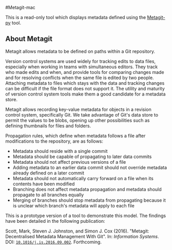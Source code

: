 #Metagit-mac

This is a read-only tool which displays metadata defined using the [Metagit-py](http://github.com/mscottuk/metagit-py) tool.

## About Metagit

Metagit allows metadata to be defined on paths within a Git repository.

Version control systems are used widely for tracking edits to data files, especially when working in teams with simultaneous editors. They track who made edits and when, and provide tools for comparing changes made and for resolving conflicts when the same file is edited by two people. Attaching metadata to files which stays with the data and tracking changes can be difficult if the file format does not support it. The utility and maturity of version control system tools make them a good candidate for a metadata store. 

Metagit allows recording key-value metadata for objects in a revision control system, specifically Git. We take advantage of Git's data store to permit the values to be blobs, opening up other possibilities such as defining thumbnails for files and folders.


Propagation rules, which define when metadata follows a file after modifications to the repository, are as follows:

* Metadata should reside with a single commit
* Metadata should be capable of propagating to later data commits
* Metadata should not affect previous versions of a file
* Adding metadata to an earlier data commit should not override metadata already defined on a later commit
* Metadata should not automatically carry forward on a file when its contents have been modified
* Branching does not affect metadata propagation and metadata should propagate to all branches equally
* Merging of branches should stop metadata from propagating because it is unclear which branch's metadata will apply to each file

This is a prototype version of a tool to demonstrate this model. The findings have been detailed in the following publication:

Scott, Mark, Steven J. Johnston, and Simon J. Cox (2016). "Metagit: Decentralised Metadata Management With Git". In: *Information Systems*. DOI: [`10.1016/j.is.2016.09.002`](http://dx.doi.org/10.1016/j.is.2016.09.002). Forthcoming.

